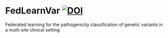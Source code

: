 # FedLearnVar [![DOI](https://zenodo.org/badge/950719898.svg)](https://doi.org/10.5281/zenodo.16029049)
Federated learning for the pathogenicity classification of genetic variants in a multi-site clinical setting
